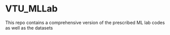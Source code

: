 # VTU_MLLab
This repo contains a comprehensive version of the prescribed ML lab codes as well as the datasets
